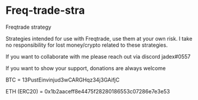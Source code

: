 # Freq-trade-stra
Freqtrade strategy

Strategies intended for use with Freqtrade, use them at your own risk.
I take no responsibility for lost money/crypto related to these strategies. 

If you want to collaborate with me please reach out via discord jadex#0557

If you want to show your support, donations are always welcome 

BTC = 13PustEinvinjud3wCARGHqz34j3GAifjC

ETH (ERC20) = 0x1b2aaceff8e4475f28280186553c07286e7e3e53

